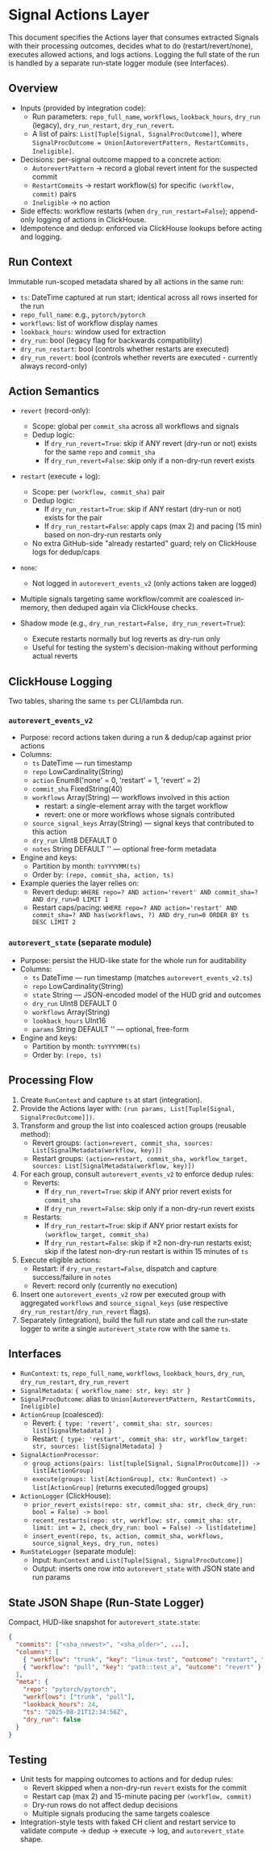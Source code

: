 # Signal Actions Layer

This document specifies the Actions layer that consumes extracted Signals with their processing outcomes, decides what to do (restart/revert/none), executes allowed actions, and logs actions. Logging the full state of the run is handled by a separate run‑state logger module (see Interfaces).

## Overview

- Inputs (provided by integration code):
  - Run parameters: `repo_full_name`, `workflows`, `lookback_hours`, `dry_run` (legacy), `dry_run_restart`, `dry_run_revert`.
  - A list of pairs: `List[Tuple[Signal, SignalProcOutcome]]`, where `SignalProcOutcome = Union[AutorevertPattern, RestartCommits, Ineligible]`.
- Decisions: per-signal outcome mapped to a concrete action:
  - `AutorevertPattern` → record a global revert intent for the suspected commit
  - `RestartCommits` → restart workflow(s) for specific `(workflow, commit)` pairs
  - `Ineligible` → no action
- Side effects: workflow restarts (when `dry_run_restart=False`); append-only logging of actions in ClickHouse.
- Idempotence and dedup: enforced via ClickHouse lookups before acting and logging.

## Run Context

Immutable run-scoped metadata shared by all actions in the same run:

- `ts`: DateTime captured at run start; identical across all rows inserted for the run
- `repo_full_name`: e.g., `pytorch/pytorch`
- `workflows`: list of workflow display names
- `lookback_hours`: window used for extraction
- `dry_run`: bool (legacy flag for backwards compatibility)
- `dry_run_restart`: bool (controls whether restarts are executed)
- `dry_run_revert`: bool (controls whether reverts are executed - currently always record-only)

## Action Semantics

- `revert` (record-only):
  - Scope: global per `commit_sha` across all workflows and signals
  - Dedup logic:
    - If `dry_run_revert=True`: skip if ANY revert (dry-run or not) exists for the same `repo` and `commit_sha`
    - If `dry_run_revert=False`: skip only if a non-dry-run revert exists

- `restart` (execute + log):
  - Scope: per `(workflow, commit_sha)` pair
  - Dedup logic:
    - If `dry_run_restart=True`: skip if ANY restart (dry-run or not) exists for the pair
    - If `dry_run_restart=False`: apply caps (max 2) and pacing (15 min) based on non-dry-run restarts only
  - No extra GitHub-side "already restarted" guard; rely on ClickHouse logs for dedup/caps

- `none`:
  - Not logged in `autorevert_events_v2` (only actions taken are logged)

- Multiple signals targeting same workflow/commit are coalesced in-memory, then deduped again via ClickHouse checks.
- Shadow mode (e.g., `dry_run_restart=False, dry_run_revert=True`):
  - Execute restarts normally but log reverts as dry-run only
  - Useful for testing the system's decision-making without performing actual reverts

## ClickHouse Logging

Two tables, sharing the same `ts` per CLI/lambda run.

### `autorevert_events_v2`

- Purpose: record actions taken during a run & dedup/cap against prior actions
- Columns:
  - `ts` DateTime — run timestamp
  - `repo` LowCardinality(String)
  - `action` Enum8('none' = 0, 'restart' = 1, 'revert' = 2)
  - `commit_sha` FixedString(40)
  - `workflows` Array(String) — workflows involved in this action
    - restart: a single-element array with the target workflow
    - revert: one or more workflows whose signals contributed
  - `source_signal_keys` Array(String) — signal keys that contributed to this action
  - `dry_run` UInt8 DEFAULT 0
  - `notes` String DEFAULT '' — optional free-form metadata
- Engine and keys:
  - Partition by month: `toYYYYMM(ts)`
  - Order by: `(repo, commit_sha, action, ts)`
- Example queries the layer relies on:
  - Revert dedup: `WHERE repo=? AND action='revert' AND commit_sha=? AND dry_run=0 LIMIT 1`
  - Restart caps/pacing: `WHERE repo=? AND action='restart' AND commit_sha=? AND has(workflows, ?) AND dry_run=0 ORDER BY ts DESC LIMIT 2`

### `autorevert_state` (separate module)

- Purpose: persist the HUD-like state for the whole run for auditability
- Columns:
  - `ts` DateTime — run timestamp (matches `autorevert_events_v2.ts`)
  - `repo` LowCardinality(String)
  - `state` String — JSON-encoded model of the HUD grid and outcomes
  - `dry_run` UInt8 DEFAULT 0
  - `workflows` Array(String)
  - `lookback_hours` UInt16
  - `params` String DEFAULT '' — optional, free-form
- Engine and keys:
  - Partition by month: `toYYYYMM(ts)`
  - Order by: `(repo, ts)`

## Processing Flow

1. Create `RunContext` and capture `ts` at start (integration).
2. Provide the Actions layer with: `(run params, List[Tuple[Signal, SignalProcOutcome]])`.
3. Transform and group the list into coalesced action groups (reusable method):
   - Revert groups: `(action=revert, commit_sha, sources: List[SignalMetadata(workflow, key)])`
   - Restart groups: `(action=restart, commit_sha, workflow_target, sources: List[SignalMetadata(workflow, key)])`
4. For each group, consult `autorevert_events_v2` to enforce dedup rules:
   - Reverts:
     - If `dry_run_revert=True`: skip if ANY prior revert exists for `commit_sha`
     - If `dry_run_revert=False`: skip only if a non-dry-run revert exists
   - Restarts:
     - If `dry_run_restart=True`: skip if ANY prior restart exists for `(workflow_target, commit_sha)`
     - If `dry_run_restart=False`: skip if ≥2 non-dry-run restarts exist; skip if the latest non-dry-run restart is within 15 minutes of `ts`
5. Execute eligible actions:
   - Restart: if `dry_run_restart=False`, dispatch and capture success/failure in `notes`
   - Revert: record only (currently no execution)
6. Insert one `autorevert_events_v2` row per executed group with aggregated `workflows` and `source_signal_keys` (use respective `dry_run_restart`/`dry_run_revert` flags).
7. Separately (integration), build the full run state and call the run‑state logger to write a single `autorevert_state` row with the same `ts`.

## Interfaces

- `RunContext`: `ts`, `repo_full_name`, `workflows`, `lookback_hours`, `dry_run`, `dry_run_restart`, `dry_run_revert`
- `SignalMetadata`: `{ workflow_name: str, key: str }`
- `SignalProcOutcome`: alias to `Union[AutorevertPattern, RestartCommits, Ineligible]`
- `ActionGroup` (coalesced):
  - Revert: `{ type: 'revert', commit_sha: str, sources: list[SignalMetadata] }`
  - Restart: `{ type: 'restart', commit_sha: str, workflow_target: str, sources: list[SignalMetadata] }`
- `SignalActionProcessor`:
  - `group_actions(pairs: list[tuple[Signal, SignalProcOutcome]]) -> list[ActionGroup]`
  - `execute(groups: list[ActionGroup], ctx: RunContext) -> list[ActionGroup]` (returns executed/logged groups)
- `ActionLogger` (ClickHouse):
  - `prior_revert_exists(repo: str, commit_sha: str, check_dry_run: bool = False) -> bool`
  - `recent_restarts(repo: str, workflow: str, commit_sha: str, limit: int = 2, check_dry_run: bool = False) -> list[datetime]`
  - `insert_event(repo, ts, action, commit_sha, workflows, source_signal_keys, dry_run, notes)`
- `RunStateLogger` (separate module):
  - Input: `RunContext` and `List[Tuple[Signal, SignalProcOutcome]]`
  - Output: inserts one row into `autorevert_state` with JSON state and run params

## State JSON Shape (Run-State Logger)

Compact, HUD-like snapshot for `autorevert_state.state`:

```json
{
  "commits": ["<sha_newest>", "<sha_older>", ...],
  "columns": [
    { "workflow": "trunk", "key": "linux-test", "outcome": "restart", "note": "..." },
    { "workflow": "pull", "key": "path::test_a", "outcome": "revert" }
  ],
  "meta": {
    "repo": "pytorch/pytorch",
    "workflows": ["trunk", "pull"],
    "lookback_hours": 24,
    "ts": "2025-08-21T12:34:56Z",
    "dry_run": false
  }
}
```

## Testing

- Unit tests for mapping outcomes to actions and for dedup rules:
  - Revert skipped when a non-dry-run `revert` exists for the commit
  - Restart cap (max 2) and 15-minute pacing per `(workflow, commit)`
  - Dry-run rows do not affect dedup decisions
  - Multiple signals producing the same targets coalesce
- Integration-style tests with faked CH client and restart service to validate compute → dedup → execute → log, and `autorevert_state` shape.
